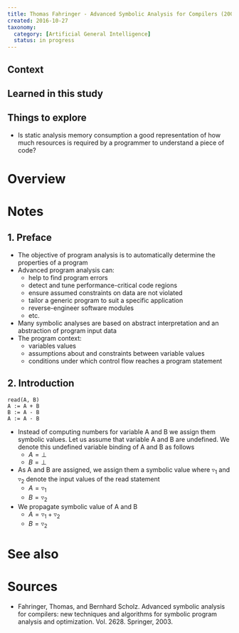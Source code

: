 ```yaml
---
title: Thomas Fahringer - Advanced Symbolic Analysis for Compilers (2003)
created: 2016-10-27
taxonomy:
  category: [Artificial General Intelligence]
  status: in progress
---
```


## Context

## Learned in this study

## Things to explore
* Is static analysis memory consumption a good representation of how much resources is required by a programmer to understand a piece of code?

# Overview

# Notes
## 1. Preface
* The objective of program analysis is to automatically determine the properties of a program
* Advanced program analysis can:
	* help to find program errors
	* detect and tune performance-critical code regions
	* ensure assumed constraints on data are not violated
	* tailor a generic program to suit a specific application
	* reverse-engineer software modules
	* etc.
* Many symbolic analyses are based on abstract interpretation and an abstraction of program input data
* The program context:
	* variables values
	* assumptions about and constraints between variable values
	* conditions under which control flow reaches a program statement

## 2. Introduction
```
read(A, B)
A := A + B
B := A - B
A := A - B
```

* Instead of computing numbers for variable A and B we assign them symbolic values. Let us assume that variable A and B are undefined. We denote this undefined variable binding of A and B as follows
	* $A = \bot$
	* $B = \bot$
* As A and B are assigned, we assign them a symbolic value where $\triangledown_1$ and $\triangledown_2$ denote the input values of the read statement
	* $A = \triangledown_1$
	* $B = \triangledown_2$
* We propagate symbolic value of A and B
	* $A = \triangledown_1 + \triangledown_2$
	* $B = \triangledown_2$

# See also

# Sources
* Fahringer, Thomas, and Bernhard Scholz. Advanced symbolic analysis for compilers: new techniques and algorithms for symbolic program analysis and optimization. Vol. 2628. Springer, 2003.
